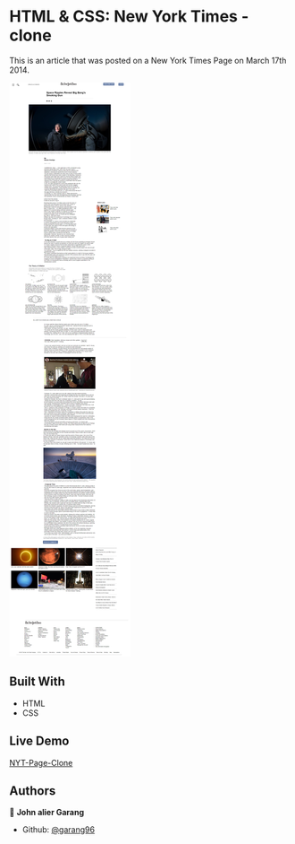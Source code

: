 # HTML & CSS: New York Times - clone

This is an article that was posted on a New York Times Page on March 17th 2014.

![screenshot](./images/screencapture-127-0-0-1-5503-index-html-2021-01-18-00_15_27.png)

## Built With

- HTML
- CSS

## Live Demo

[NYT-Page-Clone](https://rawcdn.githack.com/garang96/NYT-Page-clone/14abd1a839da9d78244d0b7ebfdab6f5ce515701/index.html)

## Authors

👤 **John alier Garang**

- Github: [@garang96](https://github.com/garang96)
